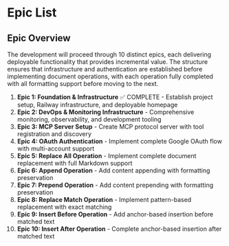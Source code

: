 # Epic List

## Epic Overview

The development will proceed through 10 distinct epics, each delivering deployable functionality that provides incremental value. The structure ensures that infrastructure and authentication are established before implementing document operations, with each operation fully completed with all formatting support before moving to the next.

1. **Epic 1: Foundation & Infrastructure** ✅ COMPLETE - Establish project setup, Railway infrastructure, and deployable homepage
2. **Epic 2: DevOps & Monitoring Infrastructure** - Comprehensive monitoring, observability, and development tooling
3. **Epic 3: MCP Server Setup** - Create MCP protocol server with tool registration and discovery
4. **Epic 4: OAuth Authentication** - Implement complete Google OAuth flow with multi-account support
5. **Epic 5: Replace All Operation** - Implement complete document replacement with full Markdown support
6. **Epic 6: Append Operation** - Add content appending with formatting preservation
7. **Epic 7: Prepend Operation** - Add content prepending with formatting preservation
8. **Epic 8: Replace Match Operation** - Implement pattern-based replacement with exact matching
9. **Epic 9: Insert Before Operation** - Add anchor-based insertion before matched text
10. **Epic 10: Insert After Operation** - Complete anchor-based insertion after matched text
